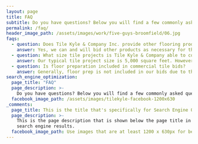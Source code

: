 ```yaml
---
layout: page
title: FAQ
subtitle: Do you have questions? Below you will find a few commonly asked questions and answers.
permalink: /faq/
header_image_path: /assets/images/work/five-guys-broomfield/06.jpg
faqs:
  - question: Does Tile Kyle & Company Inc. provide other flooring products for commercial projects?
    answer: Yes, we can and will bid other products as necessary for the general contractor’s needs. Including carpet, carpet tile, VCT, LVT, sheet vinyl, thin brick, and stone veneers.
  - question: What size tile projects is Tile Kyle & Company able to contract?
    answer: Our typical tile project size is 5,000 square feet. However, we have completed tile projects as large as 40,000 square feet.
  - question: Is floor preparation included in commercial tile bids?
    answer: Generally, floor prep is not included in our bids due to the unknown final subfloor condition. However, we are always happy to provide floor prep at an additional cost based on the condition and needs of the subfloor. These additional costs are submitted with a change order and approved by the general contractor prior to the floor prep being completed.
search_engine_optimization:
  page_title: "FAQ"
  page_description: >-
    Do you have questions? Below you will find a few commonly asked questions and answers.
  facebook_image_path: /assets/images/tilekyle-facebook-1200x630
_comments:
  page_title: This is the title that's specifically for Search Engine Optimization.
  page_description: >-
    This is the page description that is shown below the page title in the
    search engine results.
  facebook_image_path: Use images that are at least 1200 x 630px for best results or a minimum of at least 600 x 315px. 
---
```

